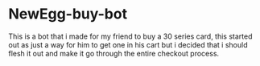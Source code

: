 # NewEgg-buy-bot
This is a bot that i made for my friend to buy a 30 series card, this started out as just a way for him to get one in his cart but i decided that i should flesh it out and make it go through the entire checkout process.
